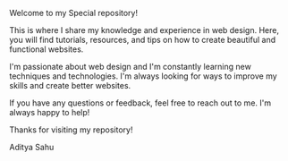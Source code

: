 Welcome to my Special repository!

This is where I share my knowledge and experience in web design. Here, you will find tutorials, resources, and tips on how to create beautiful and functional websites.

I'm passionate about web design and I'm constantly learning new techniques and technologies. I'm always looking for ways to improve my skills and create better websites.

If you have any questions or feedback, feel free to reach out to me. I'm always happy to help!

Thanks for visiting my repository!

Aditya Sahu

<!---
adityasahu172004/adityasahu172004 is a ✨ special ✨ repository because its `README.md` (this file) appears on your GitHub profile.
You can click the Preview link to take a look at your changes.
--->
